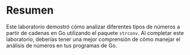# Resumen

Este laboratorio demostró cómo analizar diferentes tipos de números a partir de cadenas en Go utilizando el paquete `strconv`. Al completar este laboratorio, deberías tener una mejor comprensión de cómo manejar el análisis de números en tus programas de Go.
